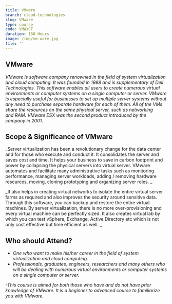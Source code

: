 ```yaml
---
title: VMware
branch: cloud-technologies
slug: VMware
type: course
code: VMWXCT
duration: 150 Hours
image: /img/vm-ware.jpg
file: ''
---
```

## VMware
_VMware is software company renowned in the field of system virtualization and cloud computing. It was founded in 1998 and is supplementary of Dell Technologies. This software enables all users to create numerous virtual environments or computer systems on a single computer or server. VMware is especially useful for businesses to set up multiple server systems without any need to purchase separate hardware for each of them. All of the VMs share the resources on the same physical server, such as networking and RAM. VMware ESX was the second product introduced by the company in 2001._

## Scope & Significance of VMware
_Server virtualization has been a revolutionary change for the data center and for those who execute and conduct it. It consolidates the server and saves cost and time. It helps your business to save in carbon footprint and power by collapsing the physical servers into virtual server. VMware automates and
facilitate many administrative tasks such as monitoring performance, managing server workloads, adding / removing hardware resources, moving, cloning prototyping and organizing server roles._

_It also helps in creating virtual networks to isolate the entire virtual server farms as required and also improves the security around sensitive data. Through this software, you can backup and restore the entire virtual machines. By server virtualization, there is no more over-provisioning and every virtual machine can be perfectly sized. It also creates virtual lab by which you can test vSphere, Exchange, Active Directory etc which is not only cost effective but time efficient as well._
## Who should Attend?
- _One who want to make his/her career in the field of system virtualization and cloud computing._ 
- _Professionals, graduates, engineers, researchers and many others who will be dealing with numerous virtual environments or computer systems on a single computer or server._

_-This course is aimed for both those who have and do not have prior knowledge of VMware. It is abeginner to advanced course to familiarize you with VMware._
